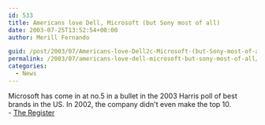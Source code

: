```yaml
---
id: 533
title: Americans love Dell, Microsoft (but Sony most of all)
date: 2003-07-25T13:52:54+00:00
author: Merill Fernando

guid: /post/2003/07/Americans-love-Dell2c-Microsoft-(but-Sony-most-of-all).aspx
permalink: /2003/07/americans-love-dell-microsoft-but-sony-most-of-all/
categories:
  - News
---
```

<body xmlns="http://www.w3.org/1999/xhtml">
    <p>
        Microsoft has come in at no.5 in a bullet in the 2003 Harris poll of best brands in
        the US. In 2002, the company didn't even make the top 10.<br />
        - <a href="http://www.theregister.co.uk/content/7/31947.html">The Register</a>&#160;
    </p>
</body>